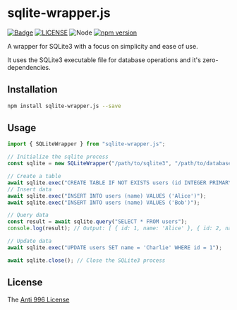 # sqlite-wrapper.js

[![Badge](https://img.shields.io/badge/link-996.icu-%23FF4D5B.svg?style=flat-square)](https://996.icu/#/en_US)
[![LICENSE](https://img.shields.io/badge/license-Anti%20996-blue.svg?style=flat-square)](https://github.com/996icu/996.ICU/blob/master/LICENSE)
![Node](https://img.shields.io/badge/node-%3E=14-blue.svg?style=flat-square)
[![npm version](https://badge.fury.io/js/sqlite-wrapper.js.svg)](https://badge.fury.io/js/sqlite-wrapper.js)

A wrapper for SQLite3 with a focus on simplicity and ease of use.

It uses the SQLite3 executable file for database operations and it's zero-dependencies.

## Installation

```bash
npm install sqlite-wrapper.js --save
```

## Usage

```js
import { SQLiteWrapper } from "sqlite-wrapper.js";

// Initialize the sqlite process
const sqlite = new SQLiteWrapper("/path/to/sqlite3", "/path/to/database.db");

// Create a table
await sqlite.exec("CREATE TABLE IF NOT EXISTS users (id INTEGER PRIMARY KEY, name TEXT)");
// Insert data
await sqlite.exec("INSERT INTO users (name) VALUES ('Alice')");
await sqlite.exec("INSERT INTO users (name) VALUES ('Bob')");

// Query data
const result = await sqlite.query("SELECT * FROM users");
console.log(result); // Output: [ { id: 1, name: 'Alice' }, { id: 2, name: 'Bob' } ]

// Update data
await sqlite.exec("UPDATE users SET name = 'Charlie' WHERE id = 1");

await sqlite.close(); // Close the SQLite3 process
```

## License

The [Anti 996 License](LICENSE)
